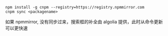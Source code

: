 ```plain
npm install -g cnpm --registry=https://registry.npmmirror.com
cnpm sync <packagename>
```

如果 npmmirror, 没有同步过来，搜索框的补全由 algolia 提供，此时从命令更新可以更快速